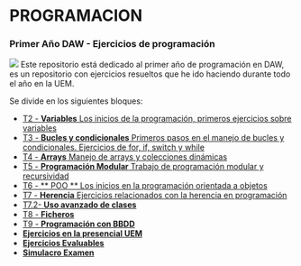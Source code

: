 # PROGRAMACION
### Primer Año DAW - Ejercicios de programación

![](".\javaimg.jpg")
Este repositorio está dedicado al primer año de programación en DAW, es un repositorio con ejercicios resueltos que he ido haciendo durante todo el año en la UEM.

Se divide en los siguientes bloques:
- [T2 - **Variables** Los inicios de la programación, primeros ejercicios sobre variables](https://github.com/JuanjoAJ/PROGRAMACION/tree/a175f76b260ab4126798bdd594e8b721a7c4df30/T2%20-%20Variables) 
- [T3 - **Bucles y condicionales** Primeros pasos en el manejo de bucles y condicionales. Ejercicios de for, if, switch y while](https://github.com/JuanjoAJ/PROGRAMACION/tree/dcd630e47eadb267d7cb3694ef5739672794c526/T3%20-%20Bucles%20y%20condicionales)
- [T4 - **Arrays** Manejo de arrays y colecciones dinámicas](https://github.com/JuanjoAJ/PROGRAMACION/tree/dcd630e47eadb267d7cb3694ef5739672794c526/T4%20-%20Arrays)
- [T5 - **Programación Modular** Trabajo de programación modular y recursividad](https://github.com/JuanjoAJ/PROGRAMACION/tree/dcd630e47eadb267d7cb3694ef5739672794c526/T5%20-%20Programaci%C3%B3n%20modular)
- [T6 - ** POO ** Los inicios en la programación orientada a objetos](https://github.com/JuanjoAJ/PROGRAMACION/tree/dcd630e47eadb267d7cb3694ef5739672794c526/T6%20-%20POO)</li>
- [T7 - **Herencia** Ejercicios relacionados con la herencia en programación](https://github.com/JuanjoAJ/PROGRAMACION/tree/dcd630e47eadb267d7cb3694ef5739672794c526/T7%20-%20Herencia)
- [T7.2- **Uso avanzado de clases**](https://github.com/JuanjoAJ/PROGRAMACION/tree/58e367fcd3d8481dc9ff22fb60b7e404beacf1bc/T7.2-%20Uso%20avanzado%20de%20clases)
- [T8 - **Ficheros**](https://github.com/JuanjoAJ/PROGRAMACION/tree/44ae2a6e402d94d4bb5df3569d26883d2cf63e73/T8%20-%20Ficheros)
- [T9 - **Programación con BBDD**](https://github.com/JuanjoAJ/PROGRAMACION/tree/44ae2a6e402d94d4bb5df3569d26883d2cf63e73/T9%20-%20Programaci%C3%B3n%20con%20BBDD)
- [**Ejercicios en la presencial UEM**](https://github.com/JuanjoAJ/PROGRAMACION/tree/44ae2a6e402d94d4bb5df3569d26883d2cf63e73/Ejercicios%20en%20la%20presencial%20UEM)
- [**Ejercicios Evaluables**](https://github.com/JuanjoAJ/PROGRAMACION/tree/44ae2a6e402d94d4bb5df3569d26883d2cf63e73/Ejercicios%20Evaluables)
- [**Simulacro Examen**](https://github.com/JuanjoAJ/PROGRAMACION/tree/44ae2a6e402d94d4bb5df3569d26883d2cf63e73/Simulacro%20Examen)
  
